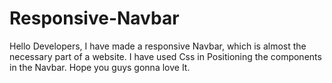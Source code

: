 # Responsive-Navbar
Hello Developers, I have made a responsive Navbar, which is almost the necessary part of a website. I have used Css in Positioning the components in the Navbar. Hope you guys gonna love It.
